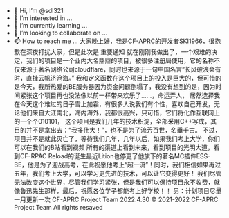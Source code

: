 - 👋 Hi, I’m @sdl321
- 👀 I’m interested in ...
- 🌱 I’m currently learning ...
- 💞️ I’m looking to collaborate on ...
- 📫 How to reach me ...
大家晚上好，我是CF-APRC的开发者SKI1966，很抱歉在深夜打扰大家，但是此次是
																															重要通知
  就在刚刚我做出了，一个艰难的决定，我们的项目是一个业内大名鼎鼎的项目，被很多注册局使用，它的名称不仅来源于著名网络公司cloudflare，同时也来源于一句中国名言“长风破浪会有时，直挂云帆济沧海。”
我和定义函数在这个项目上的投入是巨大的，但可惜的是今天，我所热爱的BE服务器因为资金问题倒塌了，我没有想到的是，因为时间紧张这个项目再也没法像以前一样带来欢乐了......，命运弄人，
居然选择我在今天这个难过的日子雪上加霜，有很多人说我们有个性，喜欢自己开发，无论他们来自大江南北，海内海外，我都很高兴，只可惜，它们将化作互联网上的一个个010101，
这个项目是我们几年的技术积淀，全部采用C++写成，其目的并不是拿出去：“我多伟大！”，也不是为了流芳百世，名垂千古。
  不过，项目并不是就此灭亡了，等待我们几年，几年以后，如果我们考上大学，你们可以在我们的B站看到视频
所有的渠道上看到未来，看到项目的光明大道，看到CF-RPAC Reload的诞生最近Lition也停更了他旗下的著名MC插件ESS-BE，他是为了迎战高考，在此祝愿他考上“超一流”！同时，我们相信如果再过
五年，我们考上大学，可以学习更先进的技术，可以让它变得更好！
我们尽管无法改变这个世界，尽管我们学习紧张，但是我们可以保持项目永不收费，就像鲁迅先生那样，最后，祝愿各位学子都能考上好学校！！
另：计划项目尽量一月更新一次
                                                                                                                                    CF-APRC Project Team 
											                                                      2022.4.30
© 2021-2022 CF-APRC Project Team  All rights resaved																      
